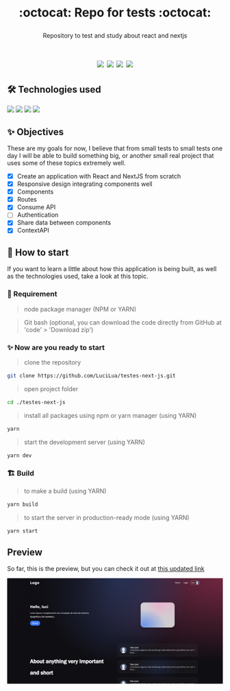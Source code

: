 # <p align="center">:octocat: Repo for tests :octocat:</p>

<p align="center">Repository to test and study about react and nextjs</p>

<h1 align="center">
<img src="https://img.shields.io/github/stars/LuciLua/testes-next-js?style=flat-square">
<img src="https://img.shields.io/github/last-commit/LuciLua/testes-next-js?style=flat-square"> <img src="https://img.shields.io/github/commit-activity/w/LuciLua/testes-next-js?style=flat-square"> <img src="https://img.shields.io/github/languages/code-size/LuciLua/testes-next-js">

## 🛠 Technologies used

<img src="https://img.shields.io/badge/JavaScript-F7DF1E?style=for-the-badge&logo=javascript&logoColor=black"> <img src="https://img.shields.io/badge/Sass-CC6699?style=for-the-badge&logo=sass&logoColor=white">
<img src="https://img.shields.io/badge/React-20232A?style=for-the-badge&logo=react&logoColor=61DAFB">
<img src="https://img.shields.io/badge/Next-black?style=for-the-badge&logo=next.js&logoColor=white">


## ✨ Objectives

These are my goals for now, I believe that from small tests to small tests one day I will be able to build something big, or another small real project that uses some of these topics extremely well.

- [x] Create an application with React and NextJS from scratch
- [x] Responsive design integrating components well
- [x] Components
- [x] Routes
- [x] Consume API
- [ ] Authentication
- [x] Share data between components
- [x] ContextAPI

## 🚀 How to start

If you want to learn a little about how this application is being built, as well as the technologies used, take a look at this topic.

### 📌 Requirement

> node package manager (NPM or YARN)

> Git bash (optional, you can download the code directly from GitHub at 'code' > 'Download zip')

### ✨ Now are you ready to start

> clone the repository

```bash
git clone https://github.com/LuciLua/testes-next-js.git
```

> open project folder

```bash
cd ./testes-next-js
```

> install all packages using npm or yarn manager (using YARN)

```bash
yarn
```

> start the development server (using YARN)

```bash
yarn dev
```

### 🏗 Build

> to make a build (using YARN)

```bash
yarn build
```

> to start the server in production-ready mode (using YARN)

```bash
yarn start
```

## Preview

So far, this is the preview, but you can check it out at [this updated link](https://www.testesnextjs.ga/)

<img src="print.png" align="center"/>

